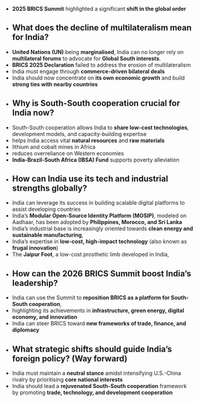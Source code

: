 - **2025 BRICS Summit** highlighted a significant **shift in the global order**
- ## **What does the decline of multilateralism mean for India?**
- **United Nations (UN)** being **marginalised**, India can no longer rely on **multilateral forums** to advocate for **Global South interests**.
- **BRICS 2025 Declaration** failed to address the erosion of multilateralism
- India must engage through **commerce-driven bilateral deals**
- India should now concentrate on **its own economic growth** and build **strong ties with nearby countries**
- ## **Why is South-South cooperation crucial for India now?**
- South-South cooperation allows India to **share low-cost technologies**, development models, and capacity-building expertise
- helps India access vital **natural resources** and **raw materials**
- lithium and cobalt mines in Africa
- reduces overreliance on Western economies
- **India-Brazil-South Africa (IBSA) Fund** supports poverty alleviation
- ## **How can India use its tech and industrial strengths globally?**
- India can leverage its success in building scalable digital platforms to assist developing countries
- India’s **Modular Open-Source Identity Platform (MOSIP)**, modeled on Aadhaar, has been adopted by **Philippines, Morocco, and Sri Lanka**
- India’s industrial base is increasingly oriented towards **clean energy and sustainable manufacturing**,
- India’s expertise in **low-cost, high-impact technology** (also known as **frugal innovation**)
- The **Jaipur Foot**, a low-cost prosthetic limb developed in India,
- ## **How can the 2026 BRICS Summit boost India’s leadership?**
- India can use the Summit to **reposition BRICS as a platform for South-South cooperation**,
- highlighting its achievements in **infrastructure, green energy, digital economy, and innovation**
- India can steer BRICS toward **new frameworks of trade, finance, and diplomacy**
- ## **What strategic shifts should guide India’s foreign policy? (Way forward)**
- India must maintain a **neutral stance** amidst intensifying U.S.-China rivalry by prioritising **core national interests**
- India should lead a **rejuvenated South-South cooperation** framework by promoting **trade, technology, and development cooperation**
